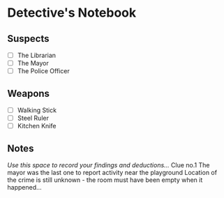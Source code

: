 # Detective's Notebook

## Suspects
- [ ] The Librarian
- [ ] The Mayor
- [ ] The Police Officer

## Weapons
- [ ] Walking Stick
- [ ] Steel Ruler
- [ ] Kitchen Knife

## Notes
*Use this space to record your findings and deductions...*
Clue no.1 The mayor was the last one to report activity near the playground
Location of the crime is still unknown - the room must have been empty when it happened...
